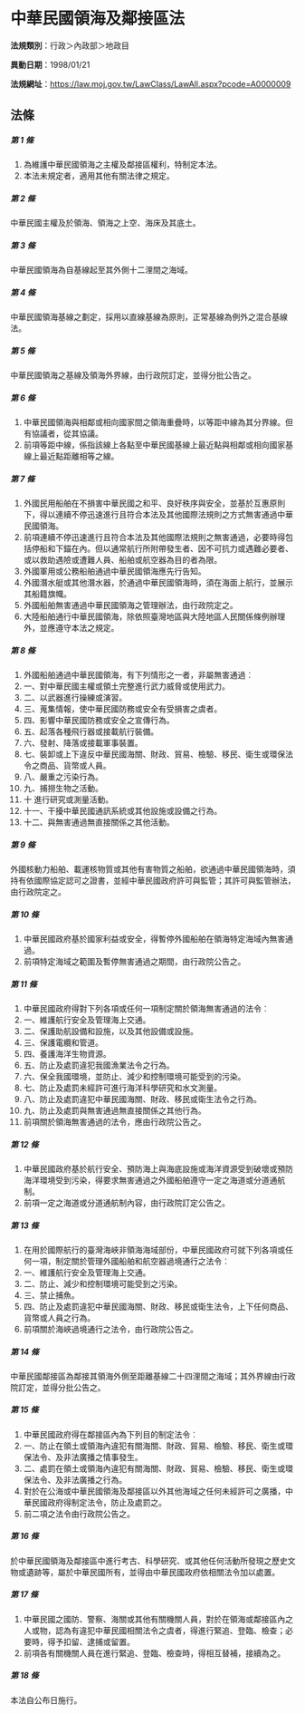 # 中華民國領海及鄰接區法

**法規類別**：行政＞內政部＞地政目

**異動日期**：1998/01/21  

**法規網址**：https://law.moj.gov.tw/LawClass/LawAll.aspx?pcode=A0000009





## 法條
##### 第 1 條
1. 為維護中華民國領海之主權及鄰接區權利，特制定本法。
1. 本法未規定者，適用其他有關法律之規定。

##### 第 2 條
中華民國主權及於領海、領海之上空、海床及其底土。

##### 第 3 條
中華民國領海為自基線起至其外側十二浬間之海域。

##### 第 4 條
中華民國領海基線之劃定，採用以直線基線為原則，正常基線為例外之混合基線法。

##### 第 5 條
中華民國領海之基線及領海外界線，由行政院訂定，並得分批公告之。

##### 第 6 條
1. 中華民國領海與相鄰或相向國家間之領海重疊時，以等距中線為其分界線。但有協議者，從其協議。
1. 前項等距中線，係指該線上各點至中華民國基線上最近點與相鄰或相向國家基線上最近點距離相等之線。

##### 第 7 條
1. 外國民用船舶在不損害中華民國之和平、良好秩序與安全，並基於互惠原則下，得以連續不停迅速進行且符合本法及其他國際法規則之方式無害通過中華民國領海。
1. 前項連續不停迅速進行且符合本法及其他國際法規則之無害通過，必要時得包括停船和下錨在內。但以通常航行所附帶發生者、因不可抗力或遇難必要者、或以救助遇險或遭難人員、船舶或航空器為目的者為限。
1. 外國軍用或公務船舶通過中華民國領海應先行告知。
1. 外國潛水艇或其他潛水器，於通過中華民國領海時，須在海面上航行，並展示其船籍旗幟。
1. 外國船舶無害通過中華民國領海之管理辦法，由行政院定之。
1. 大陸船舶通行中華民國領海，除依照臺灣地區與大陸地區人民關係條例辦理外，並應遵守本法之規定。

##### 第 8 條
1. 外國船舶通過中華民國領海，有下列情形之一者，非屬無害通過︰
1. 一、對中華民國主權或領土完整進行武力威脅或使用武力。
1. 二、以武器進行操練或演習。
1. 三、蒐集情報，使中華民國防務或安全有受損害之虞者。
1. 四、影響中華民國防務或安全之宣傳行為。
1. 五、起落各種飛行器或接載航行裝備。
1. 六、發射、降落或接載軍事裝置。
1. 七、裝卸或上下違反中華民國海關、財政、貿易、檢驗、移民、衛生或環保法令之商品、貨幣或人員。
1. 八、嚴重之污染行為。
1. 九、捕撈生物之活動。
1. 十  進行研究或測量活動。
1. 十一、干擾中華民國通訊系統或其他設施或設備之行為。
1. 十二、與無害通過無直接關係之其他活動。

##### 第 9 條
外國核動力船舶、載運核物質或其他有害物質之船舶，欲通過中華民國領海時，須持有依國際協定認可之證書，並經中華民國政府許可與監管；其許可與監管辦法，由行政院定之。

##### 第 10 條
1. 中華民國政府基於國家利益或安全，得暫停外國船舶在領海特定海域內無害通過。
1. 前項特定海域之範圍及暫停無害通過之期間，由行政院公告之。

##### 第 11 條
1. 中華民國政府得對下列各項或任何一項制定關於領海無害通過的法令︰
1. 一、維護航行安全及管理海上交通。
1. 二、保護助航設備和設施，以及其他設備或設施。
1. 三、保護電纜和管道。
1. 四、養護海洋生物資源。
1. 五、防止及處罰違犯我國漁業法令之行為。
1. 六、保全我國環境，並防止、減少和控制環境可能受到的污染。
1. 七、防止及處罰未經許可進行海洋科學研究和水文測量。
1. 八、防止及處罰違犯中華民國海關、財政、移民或衛生法令之行為。
1. 九、防止及處罰與無害通過無直接關係之其他行為。
1. 前項關於領海無害通過的法令，應由行政院公告之。

##### 第 12 條
1. 中華民國政府基於航行安全、預防海上與海底設施或海洋資源受到破壞或預防海洋環境受到污染，得要求無害通過之外國船舶遵守一定之海道或分道通航制。
1. 前項一定之海道或分道通航制內容，由行政院訂定公告之。

##### 第 13 條
1. 在用於國際航行的臺灣海峽非領海海域部份，中華民國政府可就下列各項或任何一項，制定關於管理外國船舶和航空器過境通行之法令︰
1. 一、維護航行安全及管理海上交通。
1. 二、防止、減少和控制環境可能受到之污染。
1. 三、禁止捕魚。
1. 四、防止及處罰違犯中華民國海關、財政、移民或衛生法令，上下任何商品、貨幣或人員之行為。
1. 前項關於海峽過境通行之法令，由行政院公告之。

##### 第 14 條
中華民國鄰接區為鄰接其領海外側至距離基線二十四浬間之海域；其外界線由行政院訂定，並得分批公告之。

##### 第 15 條
1. 中華民國政府得在鄰接區內為下列目的制定法令︰
1. 一、防止在領土或領海內違犯有關海關、財政、貿易、檢驗、移民、衛生或環保法令、及非法廣播之情事發生。
1. 二、處罰在領土或領海內違犯有關海關、財政、貿易、檢驗、移民、衛生或環保法令、及非法廣播之行為。
1. 對於在公海或中華民國領海及鄰接區以外其他海域之任何未經許可之廣播，中華民國政府得制定法令，防止及處罰之。
1. 前二項之法令由行政院公告之。

##### 第 16 條
於中華民國領海及鄰接區中進行考古、科學研究、或其他任何活動所發現之歷史文物或遺跡等，屬於中華民國所有，並得由中華民國政府依相關法令加以處置。

##### 第 17 條
1. 中華民國之國防、警察、海關或其他有關機關人員，對於在領海或鄰接區內之人或物，認為有違犯中華民國相關法令之虞者，得進行緊追、登臨、檢查；必要時，得予扣留、逮捕或留置。
1. 前項各有關機關人員在進行緊追、登臨、檢查時，得相互替補，接續為之。

##### 第 18 條
本法自公布日施行。


